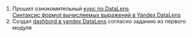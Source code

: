 1. Прошел ознокомительный [курс по DataLens](https://practicum.yandex.ru/profile/ycloud-datalens/?from=learn_subscriptions-with-prof-recommendations)  
[Синтаксис формул вычисляемых выражений в Yandex DataLens](https://cloud.yandex.ru/docs/datalens/concepts/calculations/formula-syntax)  
2. Создал [dashbord в yandex DataLens](https://datalens.yandex.ru/sgynicqyie3mh-db2-dashbord) согласно заданию из первого модуля
 
